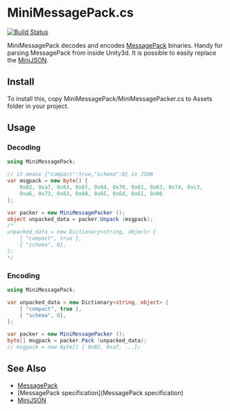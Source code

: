 MiniMessagePack.cs
====

[![Build Status](https://travis-ci.org/shogo82148/MiniMessagePack.svg?branch=master)](https://travis-ci.org/shogo82148/MiniMessagePack)

MiniMessagePack decodes and encodes [MessagePack](http://msgpack.org/) binaries.
Handy for parsing MessagePack from inside Unity3d.
It is possible to easily replace the [MiniJSON](https://gist.github.com/darktable/1411710).

## Install

To install this, copy MiniMessagePack/MiniMessagePacker.cs to Assets folder in your project.

## Usage

### Decoding

``` csharp
using MiniMessagePack;

// it means {"compact":true,"schema":0} in JSON
var msgpack = new byte[] {
    0x82, 0xa7, 0x63, 0x6f, 0x6d, 0x70, 0x61, 0x63, 0x74, 0xc3,
    0xa6, 0x73, 0x63, 0x68, 0x65, 0x6d, 0x61, 0x00
};

var packer = new MiniMessagePacker ();
object unpacked_data = packer.Unpack (msgpack);
/*
unpacked_data = new Dictionary<string, object> {
    { "compact", true },
	{ "schema", 0},
};
*/
```

### Encoding

``` csharp
using MiniMessagePack;

var unpacked_data = new Dictionary<string, object> {
    { "compact", true },
	{ "schema", 0},
};

var packer = new MiniMessagePacker ();
byte[] msgpack = packer.Pack (unpacked_data);
// msgpack = new byte[] { 0x82, 0xa7, ...};
```

## See Also
- [MessagePack](http://msgpack.org)
- [MessagePack specification](MessagePack specification)
- [MiniJSON](https://gist.github.com/darktable/1411710)
